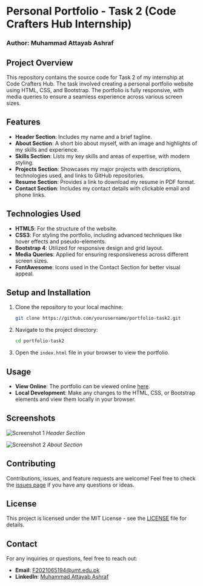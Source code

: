 # Personal Portfolio - Task 2 (Code Crafters Hub Internship)

### **Author**: Muhammad Attayab Ashraf

## **Project Overview**

This repository contains the source code for Task 2 of my internship at Code Crafters Hub. The task involved creating a personal portfolio website using HTML, CSS, and Bootstrap. The portfolio is fully responsive, with media queries to ensure a seamless experience across various screen sizes.

## **Features**

- **Header Section**: Includes my name and a brief tagline.
- **About Section**: A short bio about myself, with an image and highlights of my skills and experience.
- **Skills Section**: Lists my key skills and areas of expertise, with modern styling.
- **Projects Section**: Showcases my major projects with descriptions, technologies used, and links to GitHub repositories.
- **Resume Section**: Provides a link to download my resume in PDF format.
- **Contact Section**: Includes my contact details with clickable email and phone links.

## **Technologies Used**

- **HTML5**: For the structure of the website.
- **CSS3**: For styling the portfolio, including advanced techniques like hover effects and pseudo-elements.
- **Bootstrap 4**: Utilized for responsive design and grid layout.
- **Media Queries**: Applied for ensuring responsiveness across different screen sizes.
- **FontAwesome**: Icons used in the Contact Section for better visual appeal.

## **Setup and Installation**

1. Clone the repository to your local machine:
   ```bash
   git clone https://github.com/yourusername/portfolio-task2.git
   ```
2. Navigate to the project directory:
   ```bash
   cd portfolio-task2
   ```
3. Open the `index.html` file in your browser to view the portfolio.

## **Usage**

- **View Online**: The portfolio can be viewed online [here](https://yourusername.github.io/portfolio-task2).
- **Local Development**: Make any changes to the HTML, CSS, or Bootstrap elements and view them locally in your browser.

## **Screenshots**

![Screenshot 1](screenshots/screenshot1.png)
*Header Section*

![Screenshot 2](screenshots/screenshot2.png)
*About Section*

## **Contributing**

Contributions, issues, and feature requests are welcome! Feel free to check the [issues page](https://github.com/yourusername/portfolio-task2/issues) if you have any questions or ideas.

## **License**

This project is licensed under the MIT License - see the [LICENSE](LICENSE) file for details.

## **Contact**

For any inquiries or questions, feel free to reach out:

- **Email**: [F2021065194@umt.edu.pk](mailto:F2021065194@umt.edu.pk)
- **LinkedIn**: [Muhammad Attayab Ashraf](https://www.linkedin.com/in/yourlinkedin)
